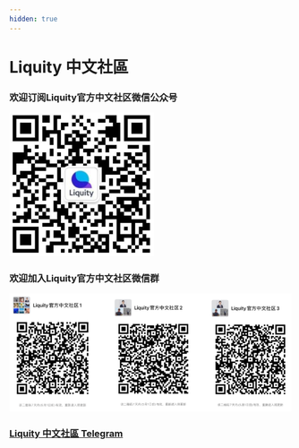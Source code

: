 ```yaml
---
hidden: true
---
```


# Liquity 中文社區

### 欢迎订阅Liquity官方中文社区微信公众号

<div align="left">

<img src="../.gitbook/assets/Capture (2).PNG" alt="">

</div>

### **欢迎加入Liquity官方中文社区微信群**

![](../.gitbook/assets/Capture.PNG)

### [Liquity 中文社區 Telegram](https://t.me/joinchat/FHUpr7TiwC2IfI\_n)
